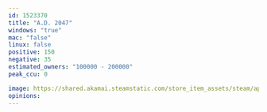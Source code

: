 ```yaml
---
id: 1523370
title: "A.D. 2047"
windows: "true"
mac: "false"
linux: false
positive: 150
negative: 35
estimated_owners: "100000 - 200000"
peak_ccu: 0

image: https://shared.akamai.steamstatic.com/store_item_assets/steam/apps/1523370/header.jpg?t=1656553349
opinions:
---
```

